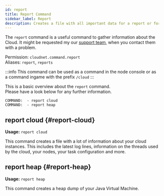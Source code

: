 ```yaml
---
id: report
title: Report Command
sidebar_label: Report
description: Creates a file with all important data for a report or for develop modules for CloudNet.
---
```


The `report` command is a useful command to gather information about the Cloud.
It might be requested my our [support team](../index.md#support), when you contact them with a problem.

Permission: `cloudnet.command.report`  
Aliases: `report`, `reports`

:::info
This command can be used as a command in the node console or as a command ingame with the prefix `/cloud`
:::

This is a basic overview about the `report` command.  
Please have a look below for any further information.
```
COMMAND:  - report cloud
COMMAND:  - report heap
```

## report cloud {#report-cloud}
**Usage:** `report cloud`

This command creates a file with a lot of information about your cloud instances.
This includes the latest log lines, information on the threads used by the cloud, your nodes, your task configuration and more.  

## report heap {#report-heap}
**Usage:** `report heap`

This command creates a heap dump of your Java Virtual Machine.